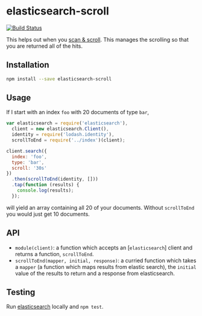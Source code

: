elasticsearch-scroll
=======
[![Build Status][build-image]][build]

This helps out when you [scan & scroll][scan-scroll]. This manages the
scrolling so that you are returned all of the hits.

Installation
------------

```bash
npm install --save elasticsearch-scroll
```

Usage
-----

If I start with an index `foo` with 20 documents of type `bar`,

```javascript
var elasticsearch = require('elasticsearch'),
  client = new elasticsearch.Client(),
  identity = require('lodash.identity'),
  scrollToEnd = require('../index')(client);

client.search({
  index: 'foo',
  type: 'bar',
  scroll: '30s'
})
  .then(scrollToEnd(identity, []))
  .tap(function (results) {
    console.log(results);
  });
```
will yield an array containing all 20 of your documents. Without `scrollToEnd`
you would just get 10 documents.

API
---

- `module(client)`: a function which accepts an [`elasticsearch`] client and returns
  a function, `scrollToEnd`.
- `scrollToEnd(mapper, initial, response)`: a curried function which takes
  a `mapper` (a function which maps results from elastic search), the `initial`
  value of the results to return and a response from elasticsearch.

Testing
-------

Run [elasticsearch][elasticsearch-install] locally and `npm test`.

[build-image]: https://travis-ci.org/lanetix/node-elasticsearch-scroll.svg?branch=master
[build]: https://travis-ci.org/lanetix/node-elasticsearch-scroll
[scan-scroll]: http://www.elasticsearch.org/guide/en/elasticsearch/guide/current/scan-scroll.html
[elasticsearch-client]: https://www.npmjs.com/package/elasticsearch
[elasticsearch-install]: http://www.elasticsearch.org/overview/elkdownloads/
